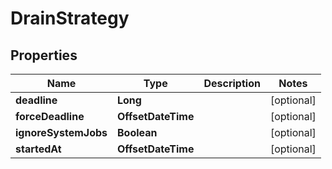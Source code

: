 

# DrainStrategy


## Properties

| Name | Type | Description | Notes |
|------------ | ------------- | ------------- | -------------|
|**deadline** | **Long** |  |  [optional] |
|**forceDeadline** | **OffsetDateTime** |  |  [optional] |
|**ignoreSystemJobs** | **Boolean** |  |  [optional] |
|**startedAt** | **OffsetDateTime** |  |  [optional] |




